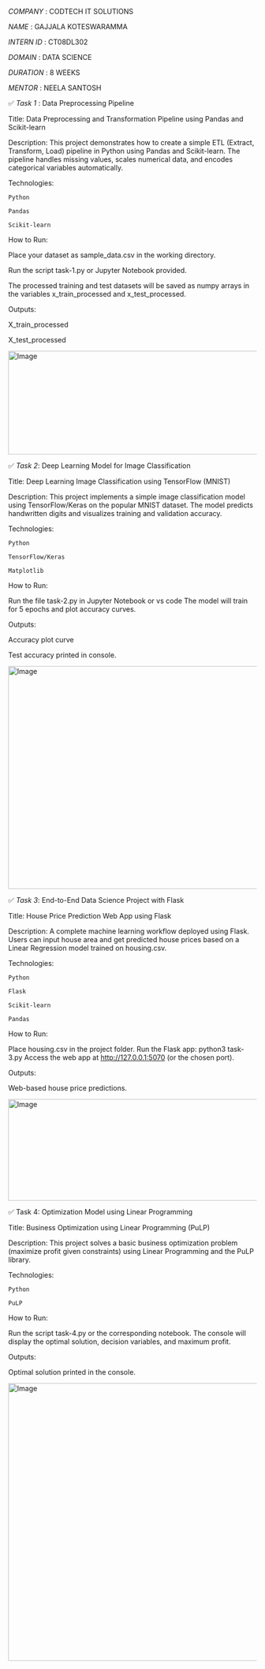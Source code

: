*COMPANY* : CODTECH IT SOLUTIONS

*NAME* : GAJJALA KOTESWARAMMA

*INTERN ID* : CT08DL302

*DOMAIN* : DATA SCIENCE

*DURATION* : 8 WEEKS

*MENTOR* : NEELA SANTOSH



✅ *Task 1* : Data Preprocessing Pipeline

Title: Data Preprocessing and Transformation Pipeline using Pandas and Scikit-learn

Description:
This project demonstrates how to create a simple ETL (Extract, Transform, Load) pipeline in Python using Pandas and Scikit-learn. The pipeline handles missing values, scales numerical data, and encodes categorical variables automatically.

Technologies:

    Python

    Pandas

    Scikit-learn
    
    
How to Run:

Place your dataset as sample_data.csv in the working directory.

Run the script task-1.py or Jupyter Notebook provided.

The processed training and test datasets will be saved as numpy arrays in the variables x_train_processed and x_test_processed.


Outputs:

X_train_processed

X_test_processed

<img width="510" height="210" alt="Image" src="https://github.com/user-attachments/assets/37e4840c-9167-49fe-b4bf-38b8617eee44" />



✅ *Task 2*: Deep Learning Model for Image Classification

Title: Deep Learning Image Classification using TensorFlow (MNIST)

Description:
This project implements a simple image classification model using TensorFlow/Keras on the popular MNIST dataset. The model predicts handwritten digits and visualizes training and validation accuracy.

Technologies:

    Python

    TensorFlow/Keras

    Matplotlib
    

How to Run:

Run the file task-2.py in Jupyter Notebook or vs code
The model will train for 5 epochs and plot accuracy curves.

Outputs:

Accuracy plot curve

Test accuracy printed in console.

<img width="657" height="452" alt="Image" src="https://github.com/user-attachments/assets/2ad5f707-e9f5-4f88-9737-6290a7243eeb" />



✅ *Task 3*: End-to-End Data Science Project with Flask

Title: House Price Prediction Web App using Flask

Description:
A complete machine learning workflow deployed using Flask. Users can input house area and get predicted house prices based on a Linear Regression model trained on housing.csv.

Technologies:

    Python

    Flask

    Scikit-learn

    Pandas

How to Run:

Place housing.csv in the project folder.
Run the Flask app: python3 task-3.py
Access the web app at http://127.0.0.1:5070 (or the chosen port).


Outputs:

Web-based house price predictions.


<img width="846" height="206" alt="Image" src="https://github.com/user-attachments/assets/f92a7175-e1ae-41cb-ba78-8d2d16173f3d" />


✅ Task 4: Optimization Model using Linear Programming

Title: Business Optimization using Linear Programming (PuLP)

Description:
This project solves a basic business optimization problem (maximize profit given constraints) using Linear Programming and the PuLP library.

Technologies:

    Python

    PuLP

How to Run:

Run the script task-4.py or the corresponding notebook.
The console will display the optimal solution, decision variables, and maximum profit.


Outputs:

Optimal solution printed in the console.

<img width="676" height="563" alt="Image" src="https://github.com/user-attachments/assets/0516d775-edf8-4d2f-b493-40cd172cce62" />

